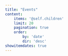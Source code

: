 ```yaml
---
title: "Events"
content:
    items: '@self.children'
    limit: 20
    pagination: true
    order:
        by: 'date'
        dir: 'desc'
showitemdates: true
---
```

